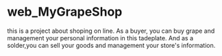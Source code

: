 web_MyGrapeShop
===============

this is a project about shoping on line. As a buyer, you can buy grape and management your personal information in this tadeplate. And as a solder,you can sell your goods and management your store's information. 
